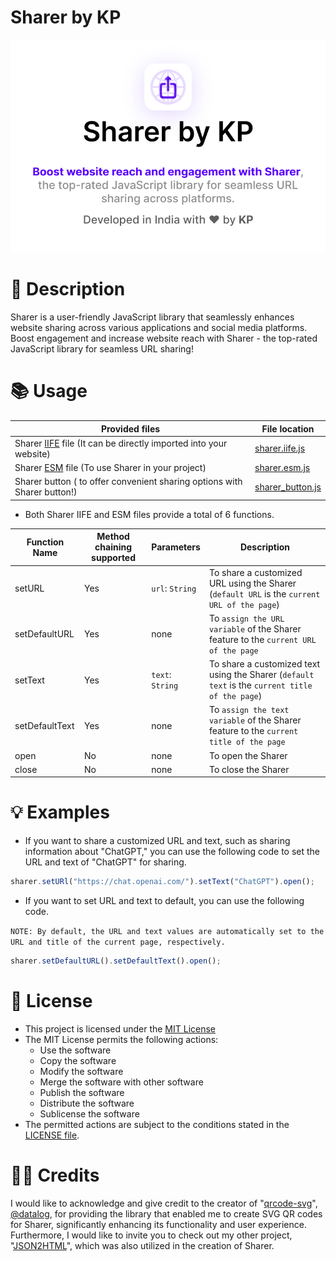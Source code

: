# Sharer by KP

![](./assets/opengraph.jpg)

# 📝 Description

Sharer is a user-friendly JavaScript library that seamlessly enhances website sharing across various applications and social media platforms. Boost engagement and increase website reach with Sharer - the top-rated JavaScript library for seamless URL sharing!

# 📚 Usage

| Provided files                                                                                                             | File location                                                                               |
| -------------------------------------------------------------------------------------------------------------------------- | ------------------------------------------------------------------------------------------- |
| Sharer [IIFE](https://developer.mozilla.org/en-US/docs/Glossary/IIFE) file (It can be directly imported into your website) | [sharer.iife.js](https://github.com/patelka2211/sharer/tree/main/bundle/sharer.iife.js)     |
| Sharer [ESM](https://developer.mozilla.org/en-US/docs/Web/JavaScript/Guide/Modules) file (To use Sharer in your project)   | [sharer.esm.js](https://github.com/patelka2211/sharer/tree/main/bundle/sharer.esm.js)       |
| Sharer button ( to offer convenient sharing options with Sharer button!)                                                   | [sharer_button.js](https://github.com/patelka2211/sharer/tree/main/bundle/sharer_button.js) |

-   Both Sharer IIFE and ESM files provide a total of 6 functions.

| Function Name  | Method chaining supported | Parameters       | Description                                                                                     |
| -------------- | ------------------------- | ---------------- | ----------------------------------------------------------------------------------------------- |
| setURL         | Yes                       | `url`: `String`  | To share a customized URL using the Sharer (`default URL` is the `current URL of the page`)     |
| setDefaultURL  | Yes                       | none             | To `assign the URL variable` of the Sharer feature to the `current URL of the page`             |
| setText        | Yes                       | `text`: `String` | To share a customized text using the Sharer (`default text` is the `current title of the page`) |
| setDefaultText | Yes                       | none             | To `assign the text variable` of the Sharer feature to the `current title of the page`          |
| open           | No                        | none             | To open the Sharer                                                                              |
| close          | No                        | none             | To close the Sharer                                                                             |

# 💡 Examples

-   If you want to share a customized URL and text, such as sharing information about "ChatGPT," you can use the following code to set the URL and text of "ChatGPT" for sharing.

```js
sharer.setURl("https://chat.openai.com/").setText("ChatGPT").open();
```

-   If you want to set URL and text to default, you can use the following code.

`NOTE: By default, the URL and text values are automatically set to the URL and title of the current page, respectively.`

```js
sharer.setDefaultURL().setDefaultText().open();
```

# 📄 License

-   This project is licensed under the [MIT License](./LICENSE)
-   The MIT License permits the following actions:
    -   Use the software
    -   Copy the software
    -   Modify the software
    -   Merge the software with other software
    -   Publish the software
    -   Distribute the software
    -   Sublicense the software
-   The permitted actions are subject to the conditions stated in the [LICENSE file](./LICENSE).

# 🙌🏻 Credits

I would like to acknowledge and give credit to the creator of "[qrcode-svg](https://github.com/datalog/qrcode-svg/)", [@datalog](https://github.com/datalog/), for providing the library that enabled me to create SVG QR codes for Sharer, significantly enhancing its functionality and user experience. Furthermore, I would like to invite you to check out my other project, "[JSON2HTML](https://github.com/patelka2211/json2html/)", which was also utilized in the creation of Sharer.
